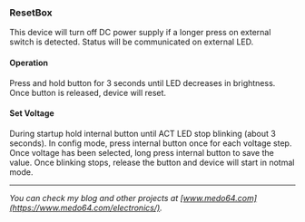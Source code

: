 ### ResetBox

This device will turn off DC power supply if a longer press on external switch
is detected. Status will be communicated on external LED.


#### Operation

Press and hold button for 3 seconds until LED decreases in brightness. Once
button is released, device will reset.


#### Set Voltage

During startup hold internal button until ACT LED stop blinking (about 3
seconds). In config mode, press internal button once for each voltage step. Once
voltage has been selected, long press internal button to save the value. Once
blinking stops, release the button and device will start in notmal mode.


---

*You can check my blog and other projects at [www.medo64.com](https://www.medo64.com/electronics/).*

